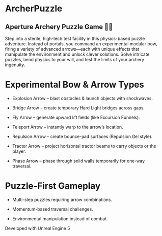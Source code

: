 # ArcherPuzzle

## Aperture Archery Puzzle Game 🎯🔬

Step into a sterile, high-tech test facility in this physics-based puzzle adventure. 
Instead of portals, you command an experimental modular bow, firing a variety of advanced arrows—each with unique effects that manipulate the environment and unlock clever solutions. 
Solve intricate puzzles, bend physics to your will, and test the limits of your archery ingenuity.

# Experimental Bow & Arrow Types

- Explosion Arrow – blast obstacles & launch objects with shockwaves.

- Bridge Arrow – create temporary Hard Light bridges across gaps.

- Fly Arrow – generate upward lift fields (like Excursion Funnels).

- Teleport Arrow – instantly warp to the arrow’s location.

- Repulsion Arrow – create bounce-pad surfaces (Repulsion Gel style).

- Tractor Arrow – project horizontal tractor beams to carry objects or the player.

- Phase Arrow – phase through solid walls temporarily for one-way traversal.

# Puzzle-First Gameplay

- Multi-step puzzles requiring arrow combinations.

- Momentum-based traversal challenges.

- Environmental manipulation instead of combat.

Developed with Unreal Engine 5
